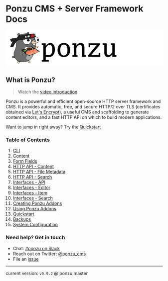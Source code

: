 # Ponzu CMS + Server Framework Docs

![Ponzu](/images/ponzu-banner.png)

## What is Ponzu?

> Watch the [video introduction](https://www.youtube.com/watch?v=T_1ncPoLgrg)

Ponzu is a powerful and efficient open-source HTTP server framework and CMS. It 
provides automatic, free, and secure HTTP/2 over TLS (certificates obtained via 
[Let's Encrypt](https://letsencrypt.org)), a useful CMS and scaffolding to generate 
content editors, and a fast HTTP API on which to build modern applications.

Want to jump in right away? Try the [Quickstart](/Quickstart/Overview)

### Table of Contents

1. [CLI](/CLI)
2. [Content](/Content/An-Overview)
3. [Form Fields](/Form-Fields/HTML-Inputs)
4. [HTTP API - Content](/HTTP-APIs/Content)
5. [HTTP API - File Metadata](/HTTP-APIs/File-Metadata)
6. [HTTP API - Search](/HTTP-APIs/Search)
7. [Interfaces - API](/Interfaces/API)
8. [Interfaces - Editor](/Interfaces/Editor)
9. [Interfaces - Item](/Interfaces/Item)
10. [Interfaces - Search](/Interfaces/Search)
11. [Creating Ponzu Addons](/Ponzu-Addons/Creating-Addons)
12. [Using Ponzu Addons](/Ponzu-Addons/Using-Addons)
13. [Quickstart](/Quickstart/Overview)
14. [Backups](/Running-Backups/Backups)
15. [System Configuration](/System-Configuration/Settings)


### Need help? Get in touch
- Chat: [#ponzu on Slack](https://gophers.slack.com/messages/C3TBV356D)
- Reach out on Twitter: [@ponzu_cms](https://twitter.com/ponzu_cms)
- File an [issue](https://github.com/ponzu-cms/ponzu/issues)

---
current version: `v0.9.2` @ ponzu:master